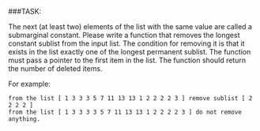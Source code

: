 ###TASK:

The next (at least two) elements of the list with the 
same value are called a submarginal constant.
Please write a function that removes the longest constant 
sublist from the input list. The condition for removing 
it is that it exists in the list exactly one of the
longest permanent sublist. The function must pass a 
pointer to the first item in the list. The function should
return the number of deleted items. 

For example:
```Text
from the list [ 1 3 3 3 5 7 11 13 13 1 2 2 2 2 3 ] remove sublist [ 2 2 2 2 ]
from the list [ 1 3 3 3 3 5 7 11 13 13 1 2 2 2 2 3 ] do not remove anything.
```

